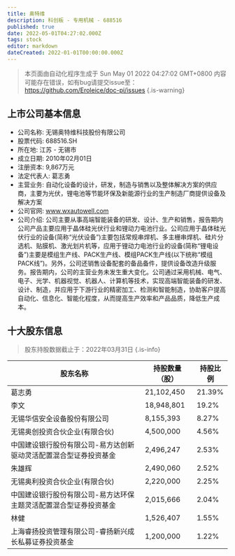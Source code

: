 ```yaml
---
title: 奥特维
description: 科创板 - 专用机械 - 688516
published: true
date: 2022-05-01T04:27:02.000Z
tags: stock
editor: markdown
dateCreated: 2022-01-01T00:00:00.000Z
---
```


> 本页面由自动化程序生成于 Sun May 01 2022 04:27:02 GMT+0800
> 内容可能存在错误，如有bug请提交issue至：https://github.com/Eroleice/doc-pi/issues
{.is-warning}

## 上市公司基本信息
- 公司名称: 无锡奥特维科技股份有限公司
- 股票代码: 688516.SH
- 所在地: 江苏 - 无锡市
- 成立日期: 2010年02月01日
- 注册资本: 9,867万元
- 法定代表人: 葛志勇
- 主营业务: 自动化设备的设计，研发，制造与销售以及整体解决方案的供应商，主要为光伏，锂电池等节能环保及新能源行业的生产制造厂商提供设备及解决方案
- 公司官网: www.wxautowell.com
- 公司介绍: 公司主要从事高端智能装备的研发、设计、生产和销售，报告期内公司产品主要应用于晶体硅光伏行业和锂动力电池行业。公司应用于晶体硅光伏行业的设备(简称“光伏设备”)主要包括常规串焊机、多主栅串焊机、硅片分选机、贴膜机、激光划片机等，应用于锂动力电池行业的设备(简称“锂电设备”)主要是模组生产线、PACK生产线、模组PACK生产线(以下统称“模组PACK线”)。另外，公司还销售设备配套的备品备件，提供设备改造升级服务。报告期内，公司的主营业务未发生重大变化。公司通过采用机械、电气、电子、光学、机器视觉、机器人、计算机等技术，实现高端智能装备的研发、设计、制造，并应用于下游行业的精密加工、检测和智能制造，协助客户提高自动化、信息化、智能化程度，从而提高生产效率和产品品质，降低生产成本。


## 十大股东信息
> 股东持股数据截止于：2022年03月31日
{.is-info}

| 股东名称 | 持股数量（股） | 持股比例 |
| --- | --- | --- |
| 葛志勇 | 21,102,450 | 21.39% |
| 李文 | 18,948,801 | 19.2% |
| 无锡华信安全设备股份有限公司 | 8,155,393 | 8.27% |
| 无锡奥创投资合伙企业(有限合伙) | 4,500,000 | 4.56% |
| 中国建设银行股份有限公司-易方达创新驱动灵活配置混合型证券投资基金 | 2,496,247 | 2.53% |
| 朱雄辉 | 2,490,060 | 2.52% |
| 无锡奥利投资合伙企业(有限合伙) | 2,220,000 | 2.25% |
| 中国建设银行股份有限公司-易方达环保主题灵活配置混合型证券投资基金 | 2,015,666 | 2.04% |
| 林健 | 1,526,407 | 1.55% |
| 上海睿扬投资管理有限公司-睿扬新兴成长私募证券投资基金 | 1,200,000 | 1.22% |




